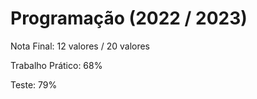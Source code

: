 # Programação (2022 / 2023)

Nota Final: 12 valores / 20 valores

Trabalho Prático: 68%

Teste: 79%
